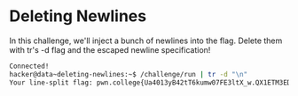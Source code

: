 # Deleting Newlines
 In this challenge, we'll inject a bunch of newlines into the flag. Delete them with tr's -d flag and the escaped newline specification!

 ```bash
Connected!
hacker@data~deleting-newlines:~$ /challenge/run | tr -d "\n"
Your line-split flag: pwn.college{Ua4013yB42tT6kumw07FE3ltX_w.QX1ETM3EDLzQjN1czW}hacker@data~deleting-newlines:~$

```
